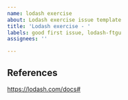 ```yaml
---
name: lodash exercise
about: Lodash exercise issue template
title: 'Lodash exercise - '
labels: good first issue, lodash-ftgu
assignees: ''

---
```


> 

## References

https://lodash.com/docs#
